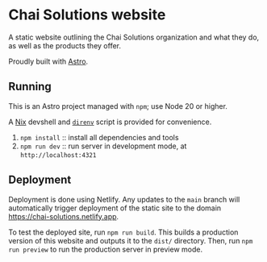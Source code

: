 # Chai Solutions website

A static website outlining the Chai Solutions organization and what they do, as
well as the products they offer.

Proudly built with [Astro](https://astro.build).

## Running

This is an Astro project managed with `npm`; use Node 20 or higher.

A [Nix](https://nixos.org) devshell and [`direnv`](https://direnv.net) script is
provided for convenience.

1. `npm install` :: install all dependencies and tools
2. `npm run dev` :: run server in development mode, at `http://localhost:4321`

## Deployment

Deployment is done using Netlify. Any updates to the `main` branch will
automatically trigger deployment of the static site to the domain
https://chai-solutions.netlify.app.

To test the deployed site, run `npm run build`. This builds a production version
of this website and outputs it to the `dist/` directory. Then, run
`npm run preview` to run the production server in preview mode.
